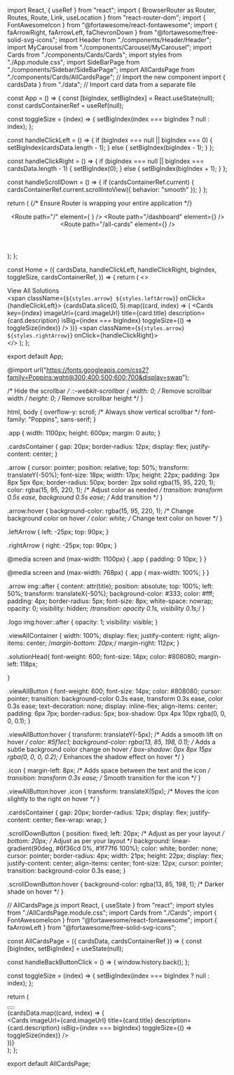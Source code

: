 import React, { useRef } from "react";
import { BrowserRouter as Router, Routes, Route, Link, useLocation } from "react-router-dom";
import { FontAwesomeIcon } from "@fortawesome/react-fontawesome";
import { faArrowRight, faArrowLeft, faChevronDown } from "@fortawesome/free-solid-svg-icons";
import Header from "./components/Header/Header";
import MyCarousel from "./components/Carousel/MyCarousel";
import Cards from "./components/Cards/Cards";
import styles from "./App.module.css";
import SideBarPage from "./components/Sidebar/SideBarPage";
import AllCardsPage from "./components/Cards/AllCardsPage"; // Import the new component
import { cardsData } from "./data"; // Import card data from a separate file

const App = () => {
  const [bigIndex, setBigIndex] = React.useState(null);
  const cardsContainerRef = useRef(null);

  const toggleSize = (index) => {
    setBigIndex(index === bigIndex ? null : index);
  };

  const handleClickLeft = () => {
    if (bigIndex === null || bigIndex === 0) {
      setBigIndex(cardsData.length - 1);
    } else {
      setBigIndex(bigIndex - 1);
    }
  };

  const handleClickRight = () => {
    if (bigIndex === null || bigIndex === cardsData.length - 1) {
      setBigIndex(0);
    } else {
      setBigIndex(bigIndex + 1);
    }
  };

  const handleScrollDown = () => {
    if (cardsContainerRef.current) {
      cardsContainerRef.current.scrollIntoView({ behavior: "smooth" });
    }
  };

  return (
    <Router> {/* Ensure Router is wrapping your entire application */}
      <div className={styles.app}>
        <Header />
        <Routes>
          <Route
            path="/"
            element={
              <Home
                cardsData={cardsData}
                handleClickLeft={handleClickLeft}
                handleClickRight={handleClickRight}
                bigIndex={bigIndex}
                toggleSize={toggleSize}
                cardsContainerRef={cardsContainerRef}
              />
            }
          />
          <Route path="/dashboard" element={<SideBarPage />} />
          <Route
            path="/all-cards"
            element={<AllCardsPage cardsData={cardsData} cardsContainerRef={cardsContainerRef} />}
          />
        </Routes>
        <div className={styles.scrollDownButton} onClick={handleScrollDown} title="Scroll Down">
          <FontAwesomeIcon icon={faChevronDown} />
        </div>
      </div>
    </Router>
  );
};

const Home = ({
  cardsData,
  handleClickLeft,
  handleClickRight,
  bigIndex,
  toggleSize,
  cardsContainerRef,
}) => {
  return (
    <>
      <MyCarousel />
      <div className={styles.cardsContainer} ref={cardsContainerRef}>
        <div className={styles.viewAllContainer}>
          <Link to="/all-cards" className={styles.viewAllButton}>
            View All Solutions <FontAwesomeIcon icon={faArrowRight} className={styles.icon} />
          </Link>
        </div>
        <span className={`${styles.arrow} ${styles.leftArrow}`} onClick={handleClickLeft}>
          <FontAwesomeIcon icon={faArrowLeft} title="Previous" />
        </span>
        {cardsData.slice(0, 5).map((card, index) => (
          <Cards
            key={index}
            imageUrl={card.imageUrl}
            title={card.title}
            description={card.description}
            isBig={index === bigIndex}
            toggleSize={() => toggleSize(index)}
          />
        ))}
        <span className={`${styles.arrow} ${styles.rightArrow}`} onClick={handleClickRight}>
          <FontAwesomeIcon icon={faArrowRight} title="Next" />
        </span>
      </div>
    </>
  );
};

export default App;

@import url("https://fonts.googleapis.com/css2?family=Poppins:wght@300;400;500;600;700&display=swap");

/* Hide the scrollbar */
::-webkit-scrollbar {
  width: 0; /* Remove scrollbar width */
  height: 0; /* Remove scrollbar height */
}

html,
body {
  overflow-y: scroll; /* Always show vertical scrollbar */
  font-family: "Poppins", sans-serif;
}

.app {
  width: 1100px;
  height: 600px;
  margin: 0 auto;
}

.cardsContainer {
  gap: 20px;
  border-radius: 12px;
  display: flex;
  justify-content: center;
}

.arrow {
  cursor: pointer;
  position: relative;
  top: 50%;
  transform: translateY(-50%);
  font-size: 18px;
  width: 17px;
    height: 22px;
    padding: 3px 8px 5px 6px;
  border-radius: 50px;
  border: 2px solid rgba(15, 95, 220, 1);
  color: rgba(15, 95, 220, 1); /* Adjust color as needed */
  transition: transform 0.5s ease, background 0.5s ease; /* Add transition */
}

.arrow:hover {
  background-color: rgba(15, 95, 220, 1); /* Change background color on hover */
  color: white; /* Change text color on hover */
}

.leftArrow {
  left: -25px;
  top: 90px;
}

.rightArrow {
  right: -25px;
  top: 90px;
}

@media screen and (max-width: 1100px) {
  .app {
    padding: 0 10px;
  }
}

@media screen and (max-width: 768px) {
  .app {
    max-width: 100%;
  }
}


.arrow img::after {
  content: attr(title);
  position: absolute;
  top: 100%;
  left: 50%;
  transform: translateX(-50%);
  background-color: #333;
  color: #fff;
  padding: 4px;
  border-radius: 5px;
  font-size: 8px;
  white-space: nowrap;
  opacity: 0;
  visibility: hidden;
  /*transition: opacity 0.1s, visibility 0.1s;*/
}

.logo img:hover::after {
  opacity: 1;
  visibility: visible;
}

.viewAllContainer {
  width: 100%;
  display: flex;
  justify-content: right;
  align-items: center;
  /*margin-bottom: 20px;*/
  margin-right: 112px;
}

.solutionHead{
    font-weight: 600;
    font-size: 14px;
    color: #808080;
      margin-left: 118px;

}



.viewAllButton {
  font-weight: 600;
  font-size: 14px;
  color: #808080;
  cursor: pointer;
  transition: background-color 0.3s ease, transform 0.3s ease, color 0.3s ease;
  text-decoration: none;
  display: inline-flex; 
  align-items: center; 
  padding: 6px 7px; 
  border-radius: 5px; 
  box-shadow: 0px 4px 10px rgba(0, 0, 0, 0.1); 
}

.viewAllButton:hover {
  transform: translateY(-5px); /* Adds a smooth lift on hover */
  color: #5f1ec1;
  background-color: rgba(13, 85, 198, 0.1); /* Adds a subtle background color change on hover */
  box-shadow: 0px 8px 15px rgba(0, 0, 0, 0.2); /* Enhances the shadow effect on hover */
}

.icon {
  margin-left: 8px; /* Adds space between the text and the icon */
  transition: transform 0.3s ease; /* Smooth transition for the icon */
}

.viewAllButton:hover .icon {
  transform: translateX(5px); /* Moves the icon slightly to the right on hover */
}


.cardsContainer {
  gap: 20px;
  border-radius: 12px;
  display: flex;
  justify-content: center;
  flex-wrap: wrap;
}

.scrollDownButton {
  position: fixed;
  left: 20px; /* Adjust as per your layout */
  bottom: 20px; /* Adjust as per your layout */
  background: linear-gradient(90deg, #6f36cd 0%, #1f77f6 100%);
  color: white;
  border: none;
  cursor: pointer;
  border-radius: 4px;
  width: 21px;
  height: 22px;
  display: flex;
  justify-content: center;
  align-items: center;
  font-size: 12px;
  cursor: pointer;
  transition: background-color 0.3s ease;
}

.scrollDownButton:hover {
  background-color: rgba(13, 85, 198, 1); /* Darker shade on hover */
}



// AllCardsPage.js
import React, { useState } from "react";
import styles from "./AllCardsPage.module.css";
import Cards from "./Cards";
import { FontAwesomeIcon } from "@fortawesome/react-fontawesome";
import { faArrowLeft } from "@fortawesome/free-solid-svg-icons";

const AllCardsPage = ({ cardsData, cardsContainerRef }) => {
  const [bigIndex, setBigIndex] = useState(null);

  const handleBackButtonClick = () => {
    window.history.back();
  };

  const toggleSize = (index) => {
    setBigIndex(index === bigIndex ? null : index);
  };

  return (
    <div className={styles.allCardsPage}>
      <button onClick={handleBackButtonClick} className={styles.backButton}>
        <FontAwesomeIcon icon={faArrowLeft} />
      </button>
      <div className={styles.allCardsContainer} ref={cardsContainerRef}>
        {cardsData.map((card, index) => (
          <div key={index} className={styles.cardWrapper}>
            <Cards
              imageUrl={card.imageUrl}
              title={card.title}
              description={card.description}
              isBig={index === bigIndex}
              toggleSize={() => toggleSize(index)}
            />
          </div>
        ))}
      </div>
    </div>
  );
};

export default AllCardsPage;





